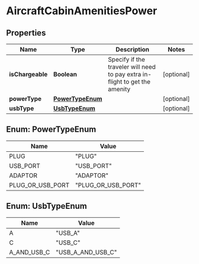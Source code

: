 

# AircraftCabinAmenitiesPower


## Properties

| Name | Type | Description | Notes |
|------------ | ------------- | ------------- | -------------|
|**isChargeable** | **Boolean** | Specify if the traveler will need to pay extra in-flight to get the amenity |  [optional] |
|**powerType** | [**PowerTypeEnum**](#PowerTypeEnum) |  |  [optional] |
|**usbType** | [**UsbTypeEnum**](#UsbTypeEnum) |  |  [optional] |



## Enum: PowerTypeEnum

| Name | Value |
|---- | -----|
| PLUG | &quot;PLUG&quot; |
| USB_PORT | &quot;USB_PORT&quot; |
| ADAPTOR | &quot;ADAPTOR&quot; |
| PLUG_OR_USB_PORT | &quot;PLUG_OR_USB_PORT&quot; |



## Enum: UsbTypeEnum

| Name | Value |
|---- | -----|
| A | &quot;USB_A&quot; |
| C | &quot;USB_C&quot; |
| A_AND_USB_C | &quot;USB_A_AND_USB_C&quot; |



